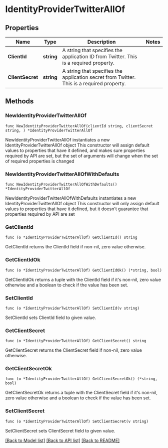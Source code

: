 # IdentityProviderTwitterAllOf

## Properties

Name | Type | Description | Notes
------------ | ------------- | ------------- | -------------
**ClientId** | **string** | A string that specifies the application ID from Twitter. This is a required property. | 
**ClientSecret** | **string** | A string that specifies the application secret from Twitter. This is a required property. | 

## Methods

### NewIdentityProviderTwitterAllOf

`func NewIdentityProviderTwitterAllOf(clientId string, clientSecret string, ) *IdentityProviderTwitterAllOf`

NewIdentityProviderTwitterAllOf instantiates a new IdentityProviderTwitterAllOf object
This constructor will assign default values to properties that have it defined,
and makes sure properties required by API are set, but the set of arguments
will change when the set of required properties is changed

### NewIdentityProviderTwitterAllOfWithDefaults

`func NewIdentityProviderTwitterAllOfWithDefaults() *IdentityProviderTwitterAllOf`

NewIdentityProviderTwitterAllOfWithDefaults instantiates a new IdentityProviderTwitterAllOf object
This constructor will only assign default values to properties that have it defined,
but it doesn't guarantee that properties required by API are set

### GetClientId

`func (o *IdentityProviderTwitterAllOf) GetClientId() string`

GetClientId returns the ClientId field if non-nil, zero value otherwise.

### GetClientIdOk

`func (o *IdentityProviderTwitterAllOf) GetClientIdOk() (*string, bool)`

GetClientIdOk returns a tuple with the ClientId field if it's non-nil, zero value otherwise
and a boolean to check if the value has been set.

### SetClientId

`func (o *IdentityProviderTwitterAllOf) SetClientId(v string)`

SetClientId sets ClientId field to given value.


### GetClientSecret

`func (o *IdentityProviderTwitterAllOf) GetClientSecret() string`

GetClientSecret returns the ClientSecret field if non-nil, zero value otherwise.

### GetClientSecretOk

`func (o *IdentityProviderTwitterAllOf) GetClientSecretOk() (*string, bool)`

GetClientSecretOk returns a tuple with the ClientSecret field if it's non-nil, zero value otherwise
and a boolean to check if the value has been set.

### SetClientSecret

`func (o *IdentityProviderTwitterAllOf) SetClientSecret(v string)`

SetClientSecret sets ClientSecret field to given value.



[[Back to Model list]](../README.md#documentation-for-models) [[Back to API list]](../README.md#documentation-for-api-endpoints) [[Back to README]](../README.md)


